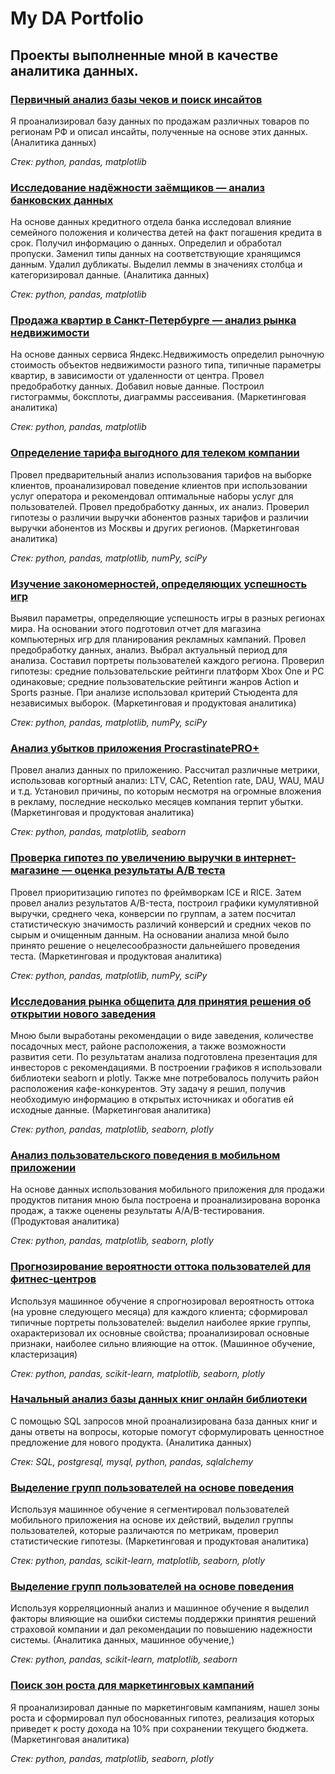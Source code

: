 # My DA Portfolio

## Проекты выполненные мной в качестве аналитика данных.

### <a href='https://github.com/dmitrystogov/portfolio_1/tree/main/01_cash_receipts_study'>Первичный анализ базы чеков и поиск инсайтов</a>

Я проанализировал базу данных по продажам различных товаров по регионам РФ и описал инсайты, полученные на основе этих данных. (Аналитика данных)

*Стек: python, pandas, matplotlib*


### <a href='https://github.com/dmitrystogov/portfolio_1/tree/main/02_bank_defaults'>Исследование надёжности заёмщиков — анализ банковских данных<a>

На основе данных кредитного отдела банка исследовал влияние семейного положения и количества детей на факт погашения кредита в срок. Получил информацию о данных. Определил и обработал пропуски. Заменил типы данных на соответствующие хранящимся данным. Удалил дубликаты. Выделил леммы в значениях столбца и категоризировал данные.  (Аналитика данных)

*Стек: python, pandas, matplotlib*

### <a href='https://github.com/dmitrystogov/portfolio_1/tree/main/03_realty_appraisal'>Продажа квартир в Санкт-Петербурге — анализ рынка недвижимости<a>

На основе данных сервиса Яндекс.Недвижимость определил рыночную стоимость объектов недвижимости разного типа, типичные параметры квартир, в зависимости от удаленности от центра. Провел предобработку данных. Добавил новые данные. Построил гистограммы, боксплоты, диаграммы рассеивания. (Маркетинговая аналитика)

*Стек: python, pandas, matplotlib*

### <a href='https://github.com/dmitrystogov/portfolio_1/tree/main/04_customer_behavior'>Определение тарифа выгодного для телеком компании<a>

Провел предварительный анализ использования тарифов на выборке клиентов, проанализировал поведение клиентов при использовании услуг оператора и рекомендовал оптимальные наборы услуг для пользователей. Провел предобработку данных, их анализ. Проверил гипотезы о различии выручки абонентов разных тарифов и различии выручки абонентов из Москвы и других регионов. (Маркетинговая аналитика)

*Стек: python, pandas, matplotlib, numPy, sciPy*
	
### <a href='https://github.com/dmitrystogov/portfolio_1/tree/main/05_console_games_sales'>Изучение закономерностей, определяющих успешность игр<a>

Выявил параметры, определяющие успешность игры в разных регионах мира. На основании этого подготовил отчет для магазина компьютерных игр для планирования рекламных кампаний. Провел предобработку данных, анализ. Выбрал актуальный период для анализа. Составил портреты пользователей каждого региона. Проверил гипотезы: средние пользовательские рейтинги платформ Xbox One и PC одинаковые; средние пользовательские рейтинги жанров Action и Sports разные. При анализе использовал критерий Стьюдента для независимых выборок. (Маркетинговая и продуктовая аналитика)
	
*Стек: python, pandas, matplotlib, numPy, sciPy*	
	
### <a href='https://github.com/dmitrystogov/portfolio_1/tree/main/06_app_metrics'>Анализ убытков приложения ProcrastinatePRO+<a>

Провел анализ данных по приложению. Рассчитал различные метрики, использовав когортный анализ: LTV, CAC, Retention rate, DAU, WAU, MAU и т.д. Установил причины, по которым несмотря на огромные вложения в рекламу, последние несколько месяцев компания терпит убытки. (Маркетинговая и продуктовая аналитика)
	
*Стек: python, pandas, matplotlib, seaborn*

### <a href='https://github.com/dmitrystogov/portfolio_1/tree/main/07_ab_test'>Проверка гипотез по увеличению выручки в интернет-магазине — оценка результаты A/B теста<a>

Провел приоритизацию гипотез по фреймворкам ICE и RICE. Затем провел анализ результатов A/B-теста, построил графики кумулятивной выручки, среднего чека, конверсии по группам, а затем посчитал статистическую значимость различий конверсий и средних чеков по сырым и очищенным данным. На основании анализа мной было принято решение о нецелесообразности дальнейшего проведения теста. (Маркетинговая и продуктовая аналитика)

*Стек: python, pandas, matplotlib, numPy, sciPy*
	
### <a href='https://github.com/dmitrystogov/portfolio_1/tree/main/08_food_retail'>Исследования рынка общепита для принятия решения об открытии нового заведения<a>

Мною были выработаны рекомендации о виде заведения, количестве посадочных мест, районе расположения, а также возможности развития сети. По результатам анализа подготовлена презентация для инвесторов с рекомендациями. В построении графиков я использовали библиотеки seaborn и plotly. Также мне потребовалось получить район расположения кафе-конкурентов. Эту задачу я решил, получив необходимую информацию в открытых источниках и обогатив ей исходные данные. (Маркетинговая аналитика)

*Стек: python, pandas, matplotlib, seaborn, plotly*
	
### <a href='https://github.com/dmitrystogov/portfolio_1/tree/main/09_aab_test'>Анализ пользовательского поведения в мобильном приложении<a>

На основе данных использования мобильного приложения для продажи продуктов питания мною была построена и проанализирована воронка продаж, а также оценены результаты A/A/B-тестирования. (Продуктовая аналитика)

*Стек: python, pandas, matplotlib, seaborn, plotly*
	
### <a href='https://github.com/dmitrystogov/portfolio_1/tree/main/10_ml_clasterisation'>Прогнозирование вероятности оттока пользователей для фитнес-центров<a>

Используя машинное обучение я спрогнозировал вероятность оттока (на уровне следующего месяца) для каждого клиента; сформировал типичные портреты пользователей: выделил наиболее яркие группы, охарактеризовал их основные свойства; проанализировал основные признаки, наиболее сильно влияющие на отток. (Машинное обучение, кластеризация)

*Стек: python, pandas, scikit-learn, matplotlib, seaborn, plotly*
	
### <a href='https://github.com/dmitrystogov/portfolio_1/tree/main/11_online_library_SQL'>Начальный анализ базы данных книг онлайн библиотеки<a>

С помощью SQL запросов мной проанализирована база данных книг и даны ответы на вопросы, которые помогут сформулировать ценностное предложение для нового продукта. (Аналитика данных)

*Стек: SQL, postgresql, mysql, python, pandas, sqlalchemy*
	
### <a href='https://github.com/dmitrystogov/portfolio_1/tree/main/12_app_metrics_users'>Выделение групп пользователей на основе поведения<a>

Используя машинное обучение я cегментировал пользователей мобильного приложения на основе их действий, выделил группы пользователей, которые различаются по метрикам, проверил статистические гипотезы. (Маркетинговая и продуктовая аналитика)

*Стек: python, pandas, scikit-learn, matplotlib, seaborn, plotly*
	
### <a href='https://github.com/dmitrystogov/portfolio_1/tree/main/13_med_insur'>Выделение групп пользователей на основе поведения<a>

Используя корреляционный анализ и машинное обучение я выделил факторы влияющие на ошибки системы поддержки принятия решений страховой компании и дал рекомендации по повышению надежности системы. (Аналитика данных, машинное обучение,)

*Стек: python, pandas, scikit-learn, matplotlib, seaborn*

### <a href='https://github.com/dmitrystogov/portfolio_1/tree/main/14_marketing_campaign'>Поиск зон роста для маркетинговых кампаний<a>

Я проанализировал данные по маркетинговым кампаниям, нашел зоны роста и сформировал пул  обоснованных гипотез, реализация которых приведет к росту дохода на 10% при сохранении текущего бюджета. (Маркетинговая аналитика)

*Стек: python, pandas, matplotlib, seaborn, plotly*

